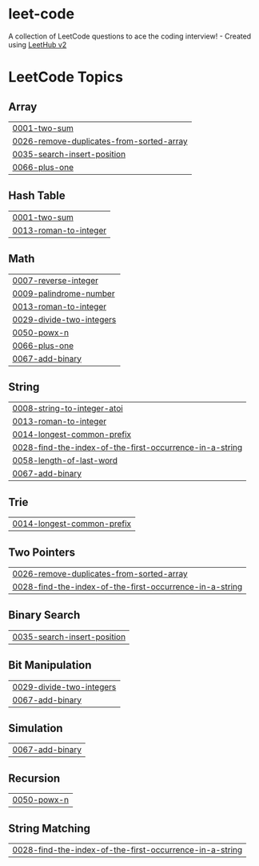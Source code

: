 # leet-code
A collection of LeetCode questions to ace the coding interview! - Created using [LeetHub v2](https://github.com/arunbhardwaj/LeetHub-2.0)

<!---LeetCode Topics Start-->
# LeetCode Topics
## Array
|  |
| ------- |
| [0001-two-sum](https://github.com/LucasMontebeller/leet-code/tree/master/0001-two-sum) |
| [0026-remove-duplicates-from-sorted-array](https://github.com/LucasMontebeller/leet-code/tree/master/0026-remove-duplicates-from-sorted-array) |
| [0035-search-insert-position](https://github.com/LucasMontebeller/leet-code/tree/master/0035-search-insert-position) |
| [0066-plus-one](https://github.com/LucasMontebeller/leet-code/tree/master/0066-plus-one) |
## Hash Table
|  |
| ------- |
| [0001-two-sum](https://github.com/LucasMontebeller/leet-code/tree/master/0001-two-sum) |
| [0013-roman-to-integer](https://github.com/LucasMontebeller/leet-code/tree/master/0013-roman-to-integer) |
## Math
|  |
| ------- |
| [0007-reverse-integer](https://github.com/LucasMontebeller/leet-code/tree/master/0007-reverse-integer) |
| [0009-palindrome-number](https://github.com/LucasMontebeller/leet-code/tree/master/0009-palindrome-number) |
| [0013-roman-to-integer](https://github.com/LucasMontebeller/leet-code/tree/master/0013-roman-to-integer) |
| [0029-divide-two-integers](https://github.com/LucasMontebeller/leet-code/tree/master/0029-divide-two-integers) |
| [0050-powx-n](https://github.com/LucasMontebeller/leet-code/tree/master/0050-powx-n) |
| [0066-plus-one](https://github.com/LucasMontebeller/leet-code/tree/master/0066-plus-one) |
| [0067-add-binary](https://github.com/LucasMontebeller/leet-code/tree/master/0067-add-binary) |
## String
|  |
| ------- |
| [0008-string-to-integer-atoi](https://github.com/LucasMontebeller/leet-code/tree/master/0008-string-to-integer-atoi) |
| [0013-roman-to-integer](https://github.com/LucasMontebeller/leet-code/tree/master/0013-roman-to-integer) |
| [0014-longest-common-prefix](https://github.com/LucasMontebeller/leet-code/tree/master/0014-longest-common-prefix) |
| [0028-find-the-index-of-the-first-occurrence-in-a-string](https://github.com/LucasMontebeller/leet-code/tree/master/0028-find-the-index-of-the-first-occurrence-in-a-string) |
| [0058-length-of-last-word](https://github.com/LucasMontebeller/leet-code/tree/master/0058-length-of-last-word) |
| [0067-add-binary](https://github.com/LucasMontebeller/leet-code/tree/master/0067-add-binary) |
## Trie
|  |
| ------- |
| [0014-longest-common-prefix](https://github.com/LucasMontebeller/leet-code/tree/master/0014-longest-common-prefix) |
## Two Pointers
|  |
| ------- |
| [0026-remove-duplicates-from-sorted-array](https://github.com/LucasMontebeller/leet-code/tree/master/0026-remove-duplicates-from-sorted-array) |
| [0028-find-the-index-of-the-first-occurrence-in-a-string](https://github.com/LucasMontebeller/leet-code/tree/master/0028-find-the-index-of-the-first-occurrence-in-a-string) |
## Binary Search
|  |
| ------- |
| [0035-search-insert-position](https://github.com/LucasMontebeller/leet-code/tree/master/0035-search-insert-position) |
## Bit Manipulation
|  |
| ------- |
| [0029-divide-two-integers](https://github.com/LucasMontebeller/leet-code/tree/master/0029-divide-two-integers) |
| [0067-add-binary](https://github.com/LucasMontebeller/leet-code/tree/master/0067-add-binary) |
## Simulation
|  |
| ------- |
| [0067-add-binary](https://github.com/LucasMontebeller/leet-code/tree/master/0067-add-binary) |
## Recursion
|  |
| ------- |
| [0050-powx-n](https://github.com/LucasMontebeller/leet-code/tree/master/0050-powx-n) |
## String Matching
|  |
| ------- |
| [0028-find-the-index-of-the-first-occurrence-in-a-string](https://github.com/LucasMontebeller/leet-code/tree/master/0028-find-the-index-of-the-first-occurrence-in-a-string) |
<!---LeetCode Topics End-->